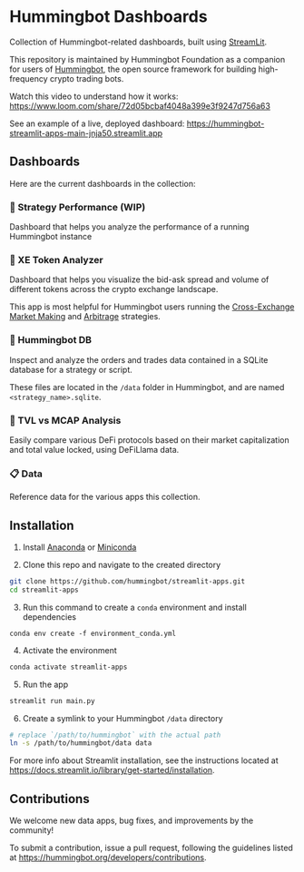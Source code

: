# Hummingbot Dashboards

Collection of Hummingbot-related dashboards, built using [StreamLit](https://streamlit.io/).

This repository is maintained by Hummingbot Foundation as a companion for users of [Hummingbot](https://github.com/hummingbot/hummingbot), the open source framework for building high-frequency crypto trading bots.

Watch this video to understand how it works:
https://www.loom.com/share/72d05bcbaf4048a399e3f9247d756a63

See an example of a live, deployed dashboard:
https://hummingbot-streamlit-apps-main-jnja50.streamlit.app

## Dashboards

Here are the current dashboards in the collection:

### 🚀 Strategy Performance (WIP)

Dashboard that helps you analyze the performance of a running Hummingbot instance

### 🧙 XE Token Analyzer

Dashboard that helps you visualize the bid-ask spread and volume of different tokens across the crypto exchange landscape. 

This app is most helpful for Hummingbot users running the [Cross-Exchange Market Making](https://hummingbot.org/strategies/cross-exchange-market-making/) and [Arbitrage](https://hummingbot.org/strategies/arbitrage/) strategies.

### 🧳 Hummingbot DB

Inspect and analyze the orders and trades data contained in a SQLite database for a strategy or script. 

These files are located in the `/data` folder in Hummingbot, and are named `<strategy_name>.sqlite`.

### 🦉 TVL vs MCAP Analysis

Easily compare various DeFi protocols based on their market capitalization and total value locked, using DeFiLlama data.

### 📋 Data

Reference data for the various apps this collection.

## Installation

1. Install [Anaconda](https://www.anaconda.com/) or [Miniconda](https://docs.conda.io/en/latest/miniconda.html)

2. Clone this repo and navigate to the created directory
```bash
git clone https://github.com/hummingbot/streamlit-apps.git
cd streamlit-apps
```

3. Run this command to create a `conda` environment and install dependencies
```
conda env create -f environment_conda.yml
```

4. Activate the environment
```bash
conda activate streamlit-apps
```

5. Run the app
```bash
streamlit run main.py
```

6. Create a symlink to your Hummingbot `/data` directory
```bash
# replace `/path/to/hummingbot` with the actual path
ln -s /path/to/hummingbot/data data
```

For more info about Streamlit installation, see the instructions located at https://docs.streamlit.io/library/get-started/installation.

## Contributions

We welcome new data apps, bug fixes, and improvements by the community!

To submit a contribution, issue a pull request, following the guidelines listed at https://hummingbot.org/developers/contributions.
